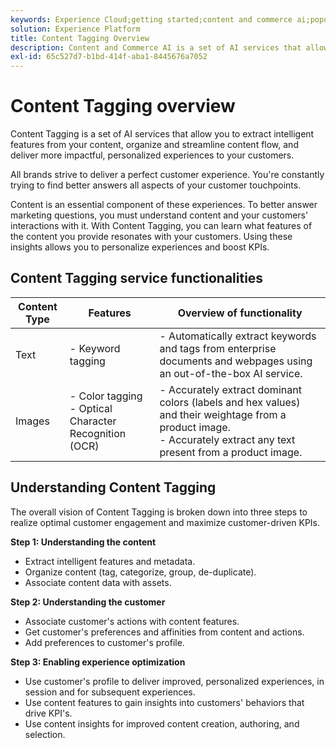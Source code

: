 ```yaml
---
keywords: Experience Cloud;getting started;content and commerce ai;popular topics;Intelligent Services;ccai
solution: Experience Platform
title: Content Tagging Overview
description: Content and Commerce AI is a set of AI services that allows you to extract intelligent features from your content, organize, streamline content flow, and deliver more impactful, personalized experiences to your customers.
exl-id: 65c527d7-b1bd-414f-aba1-8445676a7052
---
```

# Content Tagging overview

Content Tagging is a set of AI services that allow you to extract intelligent features from your content, organize and streamline content flow, and deliver more impactful, personalized experiences to your customers.

All brands strive to deliver a perfect customer experience. You're constantly trying to find better answers all aspects of your customer touchpoints.

Content is an essential component of these experiences. To better answer marketing questions, you must understand content and your customers' interactions with it. With Content Tagging, you can learn what features of the content you provide resonates with your customers. Using these insights allows you to personalize experiences and boost KPIs.

## Content Tagging service functionalities

| Content Type | Features | Overview of functionality |
| --- | --- | --- |
| Text | - Keyword tagging <br> | - Automatically extract keywords and tags from enterprise documents and webpages using an out-of-the-box AI service. <br> | 
Images | - Color tagging <br> - Optical Character Recognition (OCR)|  - Accurately extract dominant colors (labels and hex values) and their weightage from a product image. <br> - Accurately extract any text present from a product image.  |

## Understanding Content Tagging 

The overall vision of Content Tagging is broken down into three steps to realize optimal customer engagement and maximize customer-driven KPIs. 

<!-- >[!NOTE]
>
>For Beta, Content and Commerce AI is focusing on testing the foundation step in the journey (step 1). Steps 2 and 3 are expected to be documented in a subsequent release and are not expanded upon in the current documentation. -->

**Step 1: Understanding the content**
- Extract intelligent features and metadata.
- Organize content (tag, categorize, group, de-duplicate).
- Associate content data with assets.

**Step 2: Understanding the customer**
- Associate customer's actions with content features.
- Get customer's preferences and affinities from content and actions.
- Add preferences to customer's profile.

**Step 3: Enabling experience optimization**
- Use customer's profile to deliver improved, personalized experiences, in session and for subsequent experiences.
- Use content features to gain insights into customers' behaviors that drive KPI's.
- Use content insights for improved content creation, authoring, and selection.
